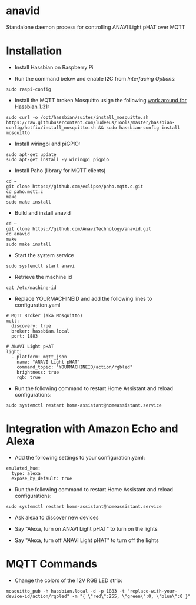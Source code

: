 # anavid
Standalone daemon process for controlling ANAVI Light pHAT over MQTT

# Installation

* Install Hassbian on Raspberry Pi

* Run the command below and enable I2C from *Interfacing Options*:

```
sudo raspi-config
```

* Install the MQTT broken Mosquitto usign the following [work around for Hassbian 1.31](https://github.com/home-assistant/hassbian-scripts/issues/76):

```
sudo curl -o /opt/hassbian/suites/install_mosquitto.sh https://raw.githubusercontent.com/ludeeus/Tools/master/hassbian-config/hotfix/install_mosquitto.sh && sudo hassbian-config install mosquitto

```

* Install wiringpi and piGPIO:

```
sudo apt-get update
sudo apt-get install -y wiringpi pigpio
```

* Install Paho (library for MQTT clients)

```
cd ~
git clone https://github.com/eclipse/paho.mqtt.c.git
cd paho.mqtt.c
make
sudo make install
```

* Build and install anavid

```
cd ~
git clone https://github.com/AnaviTechnology/anavid.git
cd anavid
make
sudo make install
```

* Start the system service

```
sudo systemctl start anavi
```

* Retrieve the machine id

```
cat /etc/machine-id
```

* Replace YOURMACHINEID and add the following lines to configuration.yaml

```
# MQTT Broker (aka Mosquitto)
mqtt:
  discovery: true
  broker: hassbian.local
  port: 1883

# ANAVI Light pHAT
light:
  - platform: mqtt_json
    name: "ANAVI Light pHAT"
    command_topic: "YOURMACHINEID/action/rgbled"
    brightness: true
    rgb: true
```

* Run the following command to restart Home Assistant and reload configurations:

```
sudo systemctl restart home-assistant@homeassistant.service
```

# Integration with Amazon Echo and Alexa

* Add the following settings to your configuration.yaml:

```
emulated_hue:
  type: alexa
  expose_by_default: true
```

* Run the following command to restart Home Assistant and reload configurations:

```
sudo systemctl restart home-assistant@homeassistant.service
```

* Ask alexa to discover new devices


* Say "Alexa, turn on ANAVI Light pHAT" to turn on the lights


* Say "Alexa, turn off ANAVI Light pHAT" to turn off the lights

# MQTT Commands

* Change the colors of the 12V RGB LED strip:

```
mosquitto_pub -h hassbian.local -d -p 1883 -t "replace-with-your-device-id/action/rgbled" -m "{ \"red\":255, \"green\":0, \"blue\":0 }"
```
